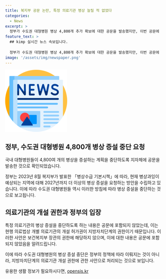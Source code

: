 ```yaml
---
title: 복지부 공문 논란, 특정 의료기관 병상 늘릴 적 없었다
categories:
  - News
excerpt: >
  정부가 수도권 대형병원 병상 4,800개 추가 확보에 대한 공문을 발송했지만, 이번 공문에 해당 내용은 포함되지 않았음. 정부는 지역별 병상수급과 관리계획을 수립하고, 2027년까지 병상 확대를 중단하는 방향으로 정책을 시행할 예정. 하지만, 현행 의료법상 병원 개설은 시·도지사의 권한이므로, 정부의 요청이 개별 의료기관에 직접적인 영향을 끼치지는 않을 것으로 보임.
feature_text: >
  ## kimp 실시간 뉴스 속보입니다.

  정부가 수도권 대형병원 병상 4,800개 추가 확보에 대한 공문을 발송했지만, 이번 공문에 해당 내용은 포함되지 않았음. 정부는 지역별 병상수급과 관리계획을 수립하고, 2027년까지 병상 확대를 중단하는 방향으로 정책을 시행할 예정. 하지만, 현행 의료법상 병원 개설은 시·도지사의 권한이므로, 정부의 요청이 개별 의료기관에 직접적인 영향을 끼치지는 않을 것으로 보임.
image: '/assets/img/newspaper.png'
---
```


<p><img src="/assets/img/newspaper.png" alt="kimplant 속보" /></p>

<h2 data-ke-size="size26">정부, 수도권 대형병원 4,800개 병상 증설 중단 요청</h2>

<p>국내 대형병원들이 4,800여 개의 병상을 증설하는 계획을 중단하도록 지자체에 공문을 발송한 것으로 확인되었습니다.</p>

<p data-ke-size="size16">정부는 2023년 8월 복지부가 발표한 「병상수급 기본시책」에 따라, 현재 병상과잉이 예상되는 지역에 대해 2027년까지 더 이상의 병상 증설을 요청하는 방안을 수립하고 있습니다. 이에 따라 수도권 대형병원들 역시 이러한 방침에 따라 병상 증설을 중단하는 것으로 보고됩니다.</p>

<h2 data-ke-size="size26">의료기관의 개설 권한과 정부의 입장</h2>

<p>특정 의료기관의 병상 증설을 중단하도록 하는 내용은 공문에 포함되지 않았는데, 이는 현행 의료법상 개별 의료기관의 개설 허가권이 지방자치단계의 권한이기 때문입니다. 이러한 사안은 보건복지부 장관의 권한에 해당하지 않으며, 이에 대한 내용은 공문에 포함되지 않았음을 알려드립니다.</p>

<p data-ke-size="size16">이에 따라 수도권 대형병원의 병상 증설 중단은 정부의 정책에 따라 이뤄지는 것이 아니라, 지방자치단계의 의료기관 개설 권한에 관한 사안으로 처리되는 것으로 보입니다.</p>
유용한 생활 정보가 필요하시다면, <a href="https://opensis.kr" rel="dofollow">opensis.kr</a>


